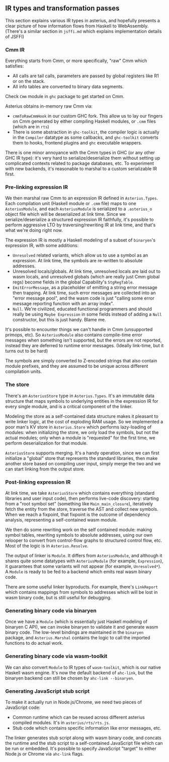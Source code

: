 ## IR types and transformation passes

This section explains various IR types in asterius, and hopefully presents a clear picture of how information flows from Haskell to WebAssembly. (There's a similar section in `jsffi.md` which explains implementation details of JSFFI)

### Cmm IR

Everything starts from Cmm, or more specifically, "raw" Cmm which satisfies:

* All calls are tail calls, parameters are passed by global registers like R1 or on the stack.
* All info tables are converted to binary data segments.

Check `Cmm` module in `ghc` package to get started on Cmm.

Asterius obtains in-memory raw Cmm via:

* `cmmToRawCmmHook` in our custom GHC fork. This allow us to lay our fingers on Cmm generated by either compiling Haskell modules, or `.cmm` files (which are in `rts`)
* There is some abstraction in `ghc-toolkit`, the compiler logic is actually in the `Compiler` datatype as some callbacks, and `ghc-toolkit` converts them to hooks, frontend plugins and `ghc` executable wrappers.

There is one minor annoyance with the Cmm types in GHC (or any other GHC IR type): it's very hard to serialize/deserialize them without setting up complicated contexts related to package databases, etc. To experiment with new backends, it's reasonable to marshal to a custom serializable IR first.

### Pre-linking expression IR

We then marshal raw Cmm to an expression IR defined in `Asterius.Types`. Each compilation unit (Haskell module or `.cmm` file) maps to one `AsteriusModule`, and each `AsteriusModule` is serialized to a `.asterius_o` object file which will be deserialized at link time. Since we serialize/deserialize a structured expression IR faithfully, it's possible to perform aggressive LTO by traversing/rewriting IR at link time, and that's what we're doing right now.

The expression IR is mostly a Haskell modeling of a subset of `binaryen`'s expression IR, with some additions:

* `Unresolved` related variants, which allow us to use a symbol as an expression. At link time, the symbols are re-written to absolute addresses.
* Unresolved locals/globals. At link time, unresolved locals are laid out to wasm locals, and unresolved globals (which are really just Cmm global regs) become fields in the global Capability's `StgRegTable`.
* `EmitErrorMessage`, as a placeholder of emitting a string error message then trapping. At link time, such error messages are collected into an "error message pool", and the wasm code is just "calling some error message reporting function with an array index".
* `Null`. We're civilized, educated functional programmers and should really be using `Maybe Expression` in some fields instead of adding a `Null` constructor, but this is just handy. Blame me.

It's possible to encounter things we can't handle in Cmm (unsupported primops, etc). So `AsteriusModule` also contains compile-time error messages when something isn't supported, but the errors are not reported, instead they are deferred to runtime error messages. (Ideally link-time, but it turns out to be hard)

The symbols are simply converted to Z-encoded strings that also contain module prefixes, and they are assumed to be unique across different compilation units.

### The store

There's an `AsteriusStore` type in `Asterius.Types`. It's an immutable data structure that maps symbols to underlying entities in the expression IR for every single module, and is a critical component of the linker.

Modeling the store as a self-contained data structure makes it pleasant to write linker logic, at the cost of exploding RAM usage. So we implemented a poor man's KV store in `Asterius.Store` which performs lazy-loading of modules: when initializing the store, we only load the symbols, but not the actual modules; only when a module is "requested" for the first time, we perform deserialization for that module.

`AsteriusStore` supports merging. It's a handy operation, since we can first initialize a "global" store that represents the standard libraries, then make another store based on compiling user input, simply merge the two and we can start linking from the output store.

### Post-linking expression IR

At link time, we take `AsteriusStore` which contains everything (standard libraries and user input code), then performs live-code discovery: starting from a "root symbol set" (something like `Main_main_closure`), iteratively fetch the entity from the store, traverse the AST and collect new symbols. When we reach a fixpoint, that fixpoint is the outcome of dependency analysis, representing a self-contained wasm module.

We then do some rewriting work on the self contained module: making symbol tables, rewriting symbols to absolute addresses, using our own relooper to convert from control-flow graphs to structured control flow, etc. Most of the logic is in `Asterius.Resolve`.

The output of linker is `Module`. It differs from `AsteriusModule`, and although it shares quite some datatypes with `AsteriusModule` (for example, `Expression`), it guarantees that some variants will not appear (for example, `Unresolved*`). A `Module` is ready to be fed to a backend which emits real wasm binary code.

There are some useful linker byproducts. For example, there's `LinkReport` which contains mappings from symbols to addresses which will be lost in wasm binary code, but is still useful for debugging.

### Generating binary code via binaryen

Once we have a `Module` (which is essentially just Haskell modeling of binaryen C API), we can invoke binaryen to validate it and generate wasm binary code. The low-level bindings are maintained in the `binaryen` package, and `Asterius.Marshal` contains the logic to call the imported functions to do actual work.

### Generating binary code via wasm-toolkit

We can also convert `Module` to IR types of `wasm-toolkit`, which is our native Haskell wasm engine. It's now the default backend of `ahc-link`, but the binaryen backend can still be chosen by `ahc-link --binaryen`.

### Generating JavaScript stub script

To make it actually run in Node.js/Chrome, we need two pieces of JavaScript code:

* Common runtime which can be reused across different asterius compiled modules. It's in `asterius/rts/rts.js`.
* Stub code which contains specific information like error messages, etc.

The linker generates stub script along with wasm binary code, and concats the runtime and the stub script to a self-contained JavaScript file which can be run or embedded. It's possible to specify JavaScript "target" to either Node.js or Chrome via `ahc-link` flags.
